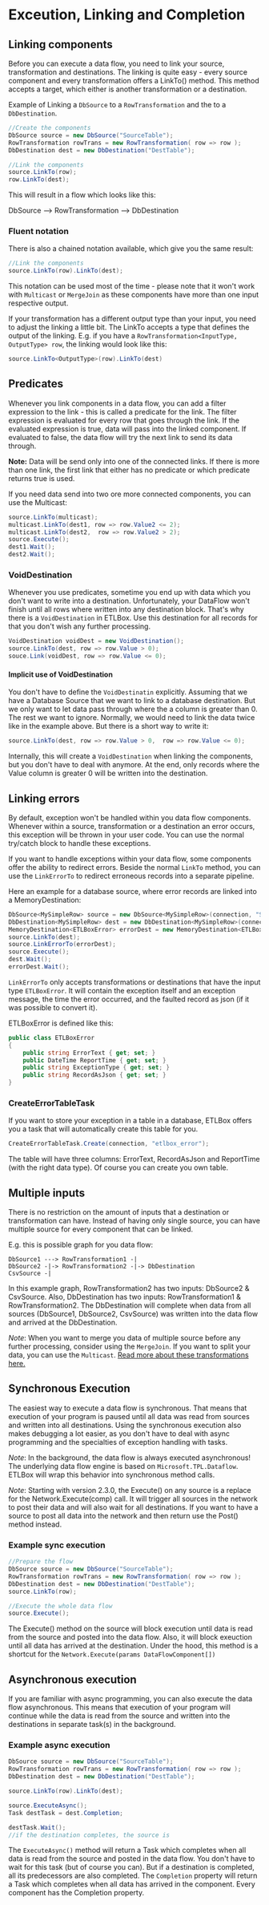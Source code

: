 ﻿# Exceution, Linking and Completion

## Linking components

Before you can execute a data flow, you need to link your source, transformation and destinations.
The linking is quite easy - every source component and every transformation offers a LinkTo() method.
This method accepts a target, which either is another transformation or a destination. 

Example of Linking a `DbSource` to a `RowTransformation` and the to a `DbDestination`.

```C#
//Create the components
DbSource source = new DbSource("SourceTable");
RowTransformation rowTrans = new RowTransformation( row => row );
DbDestination dest = new DbDestination("DestTable");

//Link the components
source.LinkTo(row);
row.LinkTo(dest);
```

This will result in a flow which looks like this:

DbSource --> RowTransformation --> DbDestination

### Fluent notation

There is also a chained notation available, which give you the same result:

```C#
//Link the components
source.LinkTo(row).LinkTo(dest);
```

This notation can be used most of the time - please note that it won't work with `Multicast` or `MergeJoin` as these
components have more than one input respective output.

If your transformation has a different output type than your input, you need to adjust the linking a little bit. The LinkTo
accepts a type that defines the output of the linking. 
E.g. if you have a `RowTransformation<InputType, OutputType> row`, the linking would look like this:

```C#
source.LinkTo<OutputType>(row).LinkTo(dest)
```

## Predicates

Whenever you link components in a data flow, you can add a filter expression to the link -
this is called a predicate for the link.
The filter expression is evaluated for every row that goes through the link.
If the evaluated expression is true, data will pass into the linked component.
If evaluated to false, the data flow will try the next link to send its data through.

**Note:** Data will be send only into one of the connected links. If there is more than one link,
the first link that either has no predicate or which predicate returns true is used.

If you need data send into two ore more connected components, you can use the Multicast:

```C#
source.LinkTo(multicast);
multicast.LinkTo(dest1, row => row.Value2 <= 2);
multicast.LinkTo(dest2,  row => row.Value2 > 2);
source.Execute();
dest1.Wait();
dest2.Wait();
```

### VoidDestination

Whenever you use predicates, sometime you end up with data which you don't want to write into a destination.
Unfortunately, your DataFlow won't finish until all rows where written into any destination block. That's why 
there is a `VoidDestination` in ETLBox. Use this destination for all records for that you don't wish any further processing. 

```C#
VoidDestination voidDest = new VoidDestination(); 
source.LinkTo(dest, row => row.Value > 0);
souce.Link(voidDest, row => row.Value <= 0);
```

#### Implicit use of VoidDestination

You don't have to define the `VoidDestinatin` explicitly. Assuming that we have a Database Source 
that we want to link to a database destination. But we only want to let data pass through where the 
a column is greater than 0. The rest we want to ignore. Normally, we would need to link the data twice like in 
the example above. But there is a short way to write it: 

```C#
source.LinkTo(dest, row => row.Value > 0,  row => row.Value <= 0);
```

Internally, this will create a `VoidDestination` when linking the components, but you don't have to deal with anymore.
At the end, only records where the Value column is greater 0 will be written into the destination.

## Linking errors

By default, exception won't be handled within you data flow components. Whenever within a source, transformation or 
a destination an error occurs, this exception will be thrown in your user code. You can use the normal try/catch block to handle
these exceptions.

If you want to handle exceptions within your data flow, some components offer the ability to redirect errors.
Beside the normal `LinkTo` method, you can use the  `LinkErrorTo` to redirect erroneous records into a separate pipeline.

Here an example for a database source, where error records are linked into a MemoryDestination:

```C#
DbSource<MySimpleRow> source = new DbSource<MySimpleRow>(connection, "SourceTable");
DbDestination<MySimpleRow> dest = new DbDestination<MySimpleRow>(connection, "DestinationTable");
MemoryDestination<ETLBoxError> errorDest = new MemoryDestination<ETLBoxError>();
source.LinkTo(dest);
source.LinkErrorTo(errorDest);
source.Execute();
dest.Wait();
errorDest.Wait();
```

`LinkErrorTo` only accepts transformations or destinations that have the input type `ETLBoxError`. It will contain
the exception itself and an exception message, the time the error occurred, and the faulted record as json (if it was
possible to convert it).

ETLBoxError is defined like this:

```C#
public class ETLBoxError
{
    public string ErrorText { get; set; }
    public DateTime ReportTime { get; set; }
    public string ExceptionType { get; set; }
    public string RecordAsJson { get; set; }
}
```

### CreateErrorTableTask

If you want to store your exception in a table in a database, ETLBox offers you a task that will automatically 
create this table for you.

```C#
CreateErrorTableTask.Create(connection, "etlbox_error");
```

The table will have three columns: ErrorText, RecordAsJson and ReportTime (with the right data type). Of course you can 
create you own table.

## Multiple inputs

There is no restriction on the amount of inputs that a destination or transformation can have. Instead of having
only single source, you can have multiple source for every component that can be linked.

E.g. this is possible graph for you data flow:

```
DbSource1 ---> RowTransformation1 -|
DbSource2 -|-> RowTransformation2 -|-> DbDestination
CsvSource -|
```

In this example graph, RowTransformation2 has two inputs: DbSource2 & CsvSource. Also, DbDestination has two inputs:
RowTransformation1 & RowTransformation2. The DbDestination will complete when data from all sources 
(DbSource1, DbSource2, CsvSource) was written into the data flow and arrived at the DbDestination. 

*Note*: When you want to merge you data of multiple source before any further processing, consider using the 
`MergeJoin`. If you want to split your data, you can use the `Multicast`. 
[Read more about these transformations here.](../transformations/broadcast_merge_join.md)

## Synchronous Execution

The easiest way to execute a data flow is synchronous. That means that execution of your program is paused
until all data was read from sources and written into all destinations. Using the synchronous execution also makes
debugging a lot easier, as you don't have to deal with async programming and the specialties of exception
handling with tasks.

*Note*: In the background, the data flow is always executed asynchronous! The underlying data flow engine
is based on `Microsoft.TPL.Dataflow`. ETLBox will wrap this behavior into synchronous method calls. 

*Note*: Starting with version 2.3.0, the Execute() on any source is a replace for the Network.Execute(comp) call. 
It will trigger all sources in the network to post their data and will also wait for all destinations. If you want to have a source
to post all data into the network and then return use the Post() method instead.

### Example sync execution

```C#
//Prepare the flow
DbSource source = new DbSource("SourceTable");
RowTransformation rowTrans = new RowTransformation( row => row );
DbDestination dest = new DbDestination("DestTable");
source.LinkTo(row);

//Execute the whole data flow
source.Execute();
```

The Execute() method on the source will block execution until data is read from the source and posted into the data flow.
Also, it will block exeuction until all data has arrived at the destination. Under the hood,
this method is a shortcut for the `Network.Execute(params DataFlowComponent[])`


## Asynchronous execution

If you are familiar with async programming, you can also execute the data flow asynchronous. This means that
execution of your program will continue while the data is read from the source and written into the destinations 
in separate task(s) in the background. 

### Example async execution

```C#
DbSource source = new DbSource("SourceTable");
RowTransformation rowTrans = new RowTransformation( row => row );
DbDestination dest = new DbDestination("DestTable");

source.LinkTo(row).LinkTo(dest);

source.ExecuteAsync();
Task destTask = dest.Completion;

destTask.Wait();
//if the destination completes, the source is 
```

The `ExecuteAsync()` method will return a Task which completes when all data is read from the source and posted in the data flow.
You don't have to wait for this task (but of course you can). But if a destination is completed, all its predecessors are also completed. 
The `Completion` property will return a Task which completes when all data has arrived in the component. Every component has the Completion property. 

